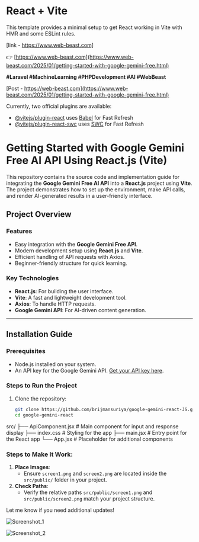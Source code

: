 # React + Vite

This template provides a minimal setup to get React working in Vite with HMR and some ESLint rules.

[link - https://www.web-beast.com]

👉 [https://www.web-beast.com](https://www.web-beast.com/2025/01/getting-started-with-google-gemini-free.html)

**#Laravel #MachineLearning #PHPDevelopment #AI #WebBeast**

[Post - https://web-beast.com](https://www.web-beast.com/2025/01/getting-started-with-google-gemini-free.html)

Currently, two official plugins are available:

- [@vitejs/plugin-react](https://github.com/vitejs/vite-plugin-react/blob/main/packages/plugin-react/README.md) uses [Babel](https://babeljs.io/) for Fast Refresh
- [@vitejs/plugin-react-swc](https://github.com/vitejs/vite-plugin-react-swc) uses [SWC](https://swc.rs/) for Fast Refresh

# Getting Started with Google Gemini Free AI API Using React.js (Vite)

This repository contains the source code and implementation guide for integrating the **Google Gemini Free AI API** into a **React.js** project using **Vite**. The project demonstrates how to set up the environment, make API calls, and render AI-generated results in a user-friendly interface.

## Project Overview

### Features
- Easy integration with the **Google Gemini Free API**.
- Modern development setup using **React.js** and **Vite**.
- Efficient handling of API requests with Axios.
- Beginner-friendly structure for quick learning.

### Key Technologies
- **React.js**: For building the user interface.
- **Vite**: A fast and lightweight development tool.
- **Axios**: To handle HTTP requests.
- **Google Gemini API**: For AI-driven content generation.

---

## Installation Guide

### Prerequisites
- Node.js installed on your system.
- An API key for the Google Gemini API. [Get your API key here](https://aistudio.google.com/apikey).

### Steps to Run the Project

1. Clone the repository:
   ```bash
   git clone https://github.com/brijmansuriya/google-gemini-react-JS.git
   cd google-gemini-react

src/
├── ApiComponent.jsx  # Main component for input and response display
├── index.css            # Styling for the app
├── main.jsx             # Entry point for the React app
└── App.jsx              # Placeholder for additional components


### Steps to Make It Work:
1. **Place Images**:
   - Ensure `screen1.png` and `screen2.png` are located inside the `src/public/` folder in your project.
2. **Check Paths**:
   - Verify the relative paths `src/public/screen1.png` and `src/public/screen2.png` match your project structure.

Let me know if you need additional updates!

![Screenshot_1](public/screen1.png "Screenshot_1.png")

![Screenshot_2](public/screen2.png "Screenshot_2.png")